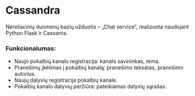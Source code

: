 # Cassandra
Nereliacinių duomenų bazių užduotis – „Chat service“, realizuota naudojant Python Flask ir Cassanra.
### Funkcionalumas:
- Naujo pokalbių kanalo registracija: kanalo savininkas, tema.
- Pranešimų įkėlimas į pokalbių kanalą: pranešimo teksatas, pranešimo autorius.
- Naujų dalyvių registracija pokalbių kanale.
- Pokalbių kanalo dalyvių peržiūra: pateikiamas dalyvių sąrašas.
